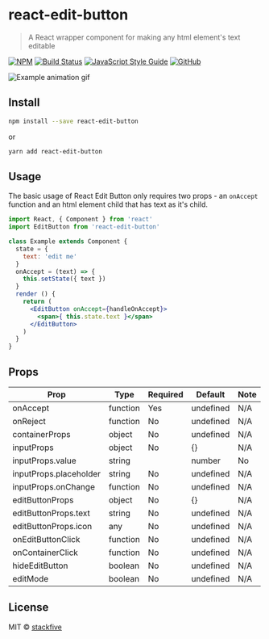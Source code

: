# react-edit-button

> A React wrapper component for making any html element&#x27;s text editable

[![NPM](https://img.shields.io/npm/v/react-edit-button.svg)](https://www.npmjs.com/package/react-edit-button) 
[![Build Status](https://travis-ci.com/alioguzhan/react-editext.svg?branch=master)](https://travis-ci.com/alioguzhan/react-editext) 
[![JavaScript Style Guide](https://img.shields.io/badge/code_style-standard-brightgreen.svg)](https://standardjs.com) 
[![GitHub](https://img.shields.io/github/license/mashape/apistatus.svg)](https://opensource.org/licenses/MIT) 

![Example animation gif](http://stackfive.io/react-edit-button-example.gif)

## Install

```bash
npm install --save react-edit-button
```
or
```bash
yarn add react-edit-button
```

## Usage
The basic usage of React Edit Button only requires two props - an `onAccept` function and an html element child that has text as it's child.

```jsx
import React, { Component } from 'react'
import EditButton from 'react-edit-button'

class Example extends Component {
  state = {
    text: 'edit me'
  }
  onAccept = (text) => {
    this.setState({ text })
  }
  render () {
    return (
      <EditButton onAccept={handleOnAccept}>
        <span>{ this.state.text }</span>
      </EditButton>
    )
  }
}
```

## Props
| Prop | Type | Required | Default | Note
|---|---|---|---|---|
| onAccept | function | Yes | undefined | N/A
| onReject | function | No | undefined | N/A
| containerProps | object | No | undefined | N/A
| inputProps | object | No | {} | N/A
| inputProps.value | string || number | No | undefined | N/A
| inputProps.placeholder | string | No | undefined | N/A
| inputProps.onChange | function | No | undefined | N/A
| editButtonProps | object | No | {} | N/A
| editButtonProps.text | string | No | undefined | N/A
| editButtonProps.icon | any | No | undefined | N/A
| onEditButtonClick | function | No | undefined | N/A
| onContainerClick | function | No | undefined | N/A
| hideEditButton | boolean | No | undefined | N/A
| editMode | boolean | No | undefined | N/A

## License

MIT © [stackfive](https://github.com/stackfive)
